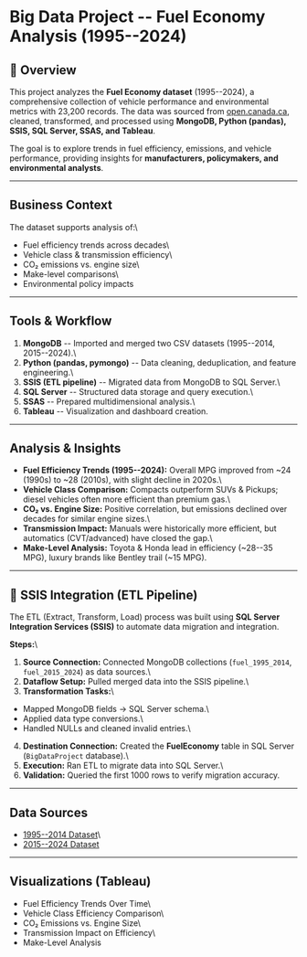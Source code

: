 # Big Data Project -- Fuel Economy Analysis (1995--2024)

## 📌 Overview

This project analyzes the **Fuel Economy dataset** (1995--2024), a
comprehensive collection of vehicle performance and environmental
metrics with 23,200 records. The data was sourced from
[open.canada.ca](https://open.canada.ca/data), cleaned, transformed, and
processed using **MongoDB, Python (pandas), SSIS, SQL Server, SSAS, and
Tableau**.

The goal is to explore trends in fuel efficiency, emissions, and vehicle
performance, providing insights for **manufacturers, policymakers, and
environmental analysts**.

------------------------------------------------------------------------

## Business Context

The dataset supports analysis of:\
- Fuel efficiency trends across decades\
- Vehicle class & transmission efficiency\
- CO₂ emissions vs. engine size\
- Make-level comparisons\
- Environmental policy impacts

------------------------------------------------------------------------

## Tools & Workflow

1.  **MongoDB** -- Imported and merged two CSV datasets (1995--2014,
    2015--2024).\
2.  **Python (pandas, pymongo)** -- Data cleaning, deduplication, and
    feature engineering.\
3.  **SSIS (ETL pipeline)** -- Migrated data from MongoDB to SQL
    Server.\
4.  **SQL Server** -- Structured data storage and query execution.\
5.  **SSAS** -- Prepared multidimensional analysis.\
6.  **Tableau** -- Visualization and dashboard creation.

------------------------------------------------------------------------

## Analysis & Insights

-   **Fuel Efficiency Trends (1995--2024):** Overall MPG improved from
    \~24 (1990s) to \~28 (2010s), with slight decline in 2020s.\
-   **Vehicle Class Comparison:** Compacts outperform SUVs & Pickups;
    diesel vehicles often more efficient than premium gas.\
-   **CO₂ vs. Engine Size:** Positive correlation, but emissions
    declined over decades for similar engine sizes.\
-   **Transmission Impact:** Manuals were historically more efficient,
    but automatics (CVT/advanced) have closed the gap.\
-   **Make-Level Analysis:** Toyota & Honda lead in efficiency (\~28--35
    MPG), luxury brands like Bentley trail (\~15 MPG).

------------------------------------------------------------------------
## 🔄 SSIS Integration (ETL Pipeline)

The ETL (Extract, Transform, Load) process was built using **SQL Server
Integration Services (SSIS)** to automate data migration and
integration.

**Steps:**\
1. **Source Connection:** Connected MongoDB collections
(`fuel_1995_2014`, `fuel_2015_2024`) as data sources.\
2. **Dataflow Setup:** Pulled merged data into the SSIS pipeline.\
3. **Transformation Tasks:**\
- Mapped MongoDB fields → SQL Server schema.\
- Applied data type conversions.\
- Handled NULLs and cleaned invalid entries.\
4. **Destination Connection:** Created the **FuelEconomy** table in SQL
Server (`BigDataProject` database).\
5. **Execution:** Ran ETL to migrate data into SQL Server.\
6. **Validation:** Queried the first 1000 rows to verify migration
accuracy.
------------------------------------------------------------------------

##  Data Sources

-   [1995--2014
    Dataset](https://open.canada.ca/data/en/dataset/98f1a129-f628-4ce4-b24d-6f16bf24dd64/resource/e10efaa3-a8cc-4072-845a-13e03d996c30)\
-   [2015--2024
    Dataset](https://open.canada.ca/data/en/dataset/98f1a129-f628-4ce4-b24d-6f16bf24dd64/resource/42495676-28b7-40f3-b0e0-3d7fe005ca56)


------------------------------------------------------------------------

## Visualizations (Tableau)

- Fuel Efficiency Trends Over Time\
- Vehicle Class Efficiency Comparison\
- CO₂ Emissions vs. Engine Size\
- Transmission Impact on Efficiency\
- Make-Level Analysis
